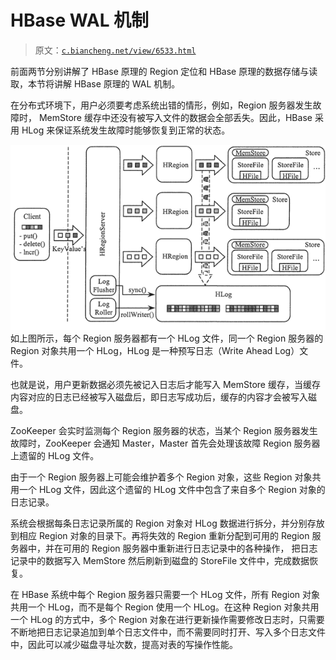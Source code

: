# HBase WAL 机制

> 原文：[`c.biancheng.net/view/6533.html`](http://c.biancheng.net/view/6533.html)

前面两节分别讲解了 HBase 原理的 Region 定位和 HBase 原理的数据存储与读取，本节将讲解 HBase 原理的 WAL 机制。

在分布式环境下，用户必须要考虑系统出错的情形，例如，Region 服务器发生故障时， MemStore 缓存中还没有被写入文件的数据会全部丢失。因此，HBase 采用 HLog 来保证系统发生故障时能够恢复到正常的状态。

![](img/02e4397d2a4da9d911e41db0e6abb7c3.png)如上图所示，每个 Region 服务器都有一个 HLog 文件，同一个 Region 服务器的 Region 对象共用一个 HLog，HLog 是一种预写日志（Write Ahead Log）文件。

也就是说，用户更新数据必须先被记入日志后才能写入 MemStore 缓存，当缓存内容对应的日志已经被写入磁盘后，即日志写成功后，缓存的内容才会被写入磁盘。

ZooKeeper 会实时监测每个 Region 服务器的状态，当某个 Region 服务器发生故障时，ZooKeeper 会通知 Master，Master 首先会处理该故障 Region 服务器上遗留的 HLog 文件。

由于一个 Region 服务器上可能会维护着多个 Region 对象，这些 Region 对象共用一个 HLog 文件，因此这个遗留的 HLog 文件中包含了来自多个 Region 对象的日志记录。

系统会根据每条日志记录所属的 Region 对象对 HLog 数据进行拆分，并分别存放到相应 Region 对象的目录下。再将失效的 Region 重新分配到可用的 Region 服务器中，并在可用的 Region 服务器中重新进行日志记录中的各种操作， 把日志记录中的数据写入 MemStore 然后刷新到磁盘的 StoreFile 文件中，完成数据恢复。

在 HBase 系统中每个 Region 服务器只需要一个 HLog 文件，所有 Region 对象共用一个 HLog，而不是每个 Region 使用一个 HLog。在这种 Region 对象共用一个 HLog 的方式中，多个 Region 对象在进行更新操作需要修改日志时，只需要不断地把日志记录追加到单个日志文件中，而不需要同时打开、写入多个日志文件中，因此可以减少磁盘寻址次数，提高对表的写操作性能。